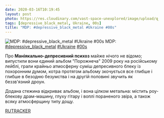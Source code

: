 ```yaml
---
date: 2020-03-16T10:19:45
layout: post
photo: https://res.cloudinary.com/vast-space-unexplored/image/upload/q_auto,dpr_auto,w_auto/photos/photo_922_16-03-2020_10-19-45.jpg
tags: [depressive_black_metal, Ukraine, 00s]
title: "MDP: #depressive_black_metal #Ukraine #00s"
---
```

![MDP: #depressive_black_metal #Ukraine #00s](https://res.cloudinary.com/vast-space-unexplored/image/upload/q_auto,dpr_auto,w_auto/photos/photo_922_16-03-2020_10-19-45.jpg)
MDP: [#depressive_black_metal](/tags/#depressive_black_metal) [#Ukraine](/tags/#Ukraine) [#00s](/tags/#00s)

Про **Маніякально-депресивний психоз** майже нічого не відомо; випустили вони єдиний альбом &quot;Порожнеча&quot; 2009 року на російському лейблі, грали крайньо атмосферну суміш депресивного блеку із похоронним думом, котра протягом альбому зкочується все глибше і глибше в безодню безумства і на другій половині звучить як беззв&#39;язний дроун.

Додана стежина відкриває альбом, і вона цілком метальна: містить роу-блекову драм-машину, глуху гітару і воплі пораненого звіра, а також всяку атмосферщину типу дощу.

[RUTRACKER](https://rutracker.org/forum/viewtopic.php?t=4415191)